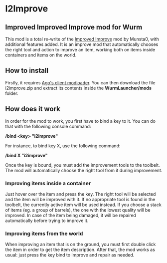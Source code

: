 # I2Improve
## Improved Improved Improve mod for Wurm

This mod is a total re-write of the [Improved Improve](https://github.com/munsta0/WUClientImprovedImprove) mod by Munsta0, with additional features added. It is an improve mod that automatically chooses the right tool and action to improve an item, working both on items inside containers and items on the world.

## How to install
Firstly, it requires [Ago's client modloader](https://github.com/ago1024/WurmClientModLauncher/releases/). You can then download the file i2improve.zip and extract its contents inside the **WurmLauncher/mods** folder.

## How does it work

In order for the mod to work, you first have to bind a key to it. You can do that with the following console command:

**/bind \<key\> "i2improve"**

For instance, to bind key X, use the following command:

**/bind X "i2improve"**

Once the key is bound, you must add the improvement tools to the toolbelt. The mod will automatically choose the right tool from it during improvement.

### Improving items inside a container

Just hover over the item and press the key. The right tool will be selected and the item will be improved with it. If no appropriate tool is found in the toolbelt, the currently active item will be used instead. If you choose a stack of items (eg. a group of barrels), the one with the lowest quality will be improved. In case of the item being damaged, it will be repaired automatically before trying to improve it.

### Improving items from the world

When improving an item that is on the ground, you must first double click the item in order to get the item description. After that, the mod works as usual: just press the key bind to improve and repair as needed.

